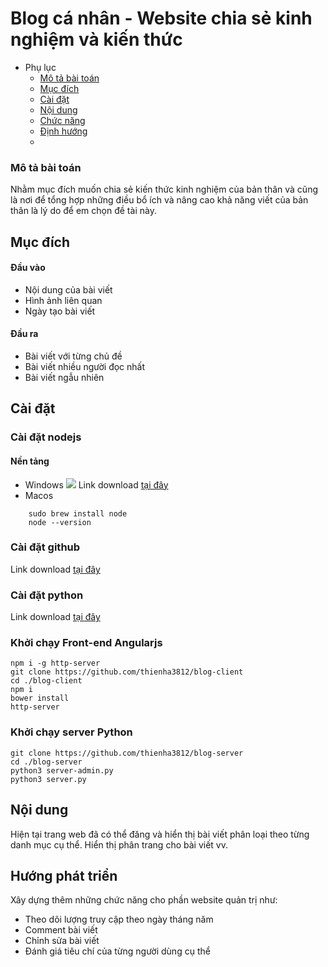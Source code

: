 # Blog cá nhân - Website chia sẻ kinh nghiệm và kiến thức

- Phụ lục
	- [Mô tả bài toán](#mô-tả-bài-toán)
	- [ Mục đích](#mục-đích)
	- [Cài đặt](#cài-đặt)
	- [Nội dung](#nội-dung)
	- [Chức năng]()
	- [Định hướng]()
	- 
### Mô tả bài toán
Nhằm mục đích muốn chia sẻ kiến thức kinh nghiệm của bản thân và cũng là nơi để tổng hợp những điều bổ ích và nâng cao khả năng viết của bản thân là lý do để em chọn đề tài này.
## Mục đích 
#### Đầu vào
- Nội dung của bài viết
- Hình ảnh liên quan
- Ngày tạo bài viết
#### Đầu ra
- Bài viết với từng chủ đề
- Bài viết nhiều người đọc nhất
- Bài viết ngẫu nhiên
## Cài đặt
### Cài đặt nodejs
#### Nền tảng
* Windows
![](https://phoenixnap.com/kb/wp-content/uploads/2019/06/donwload-nodejs-installer-windows-1.png)
Link download [tại đây](https://nodejs.org/en/download/)
* Macos 
```
	sudo brew install node
	node --version
```
### Cài đặt github
 Link download [tại đây](https://desktop.github.com/)
 ### Cài đặt python
 Link download [tại đây](https://www.python.org/downloads/)
### Khởi chạy Front-end Angularjs
	npm i -g http-server
	git clone https://github.com/thienha3812/blog-client
	cd ./blog-client
	npm i 
	bower install
	http-server
### Khởi chạy server Python
	git clone https://github.com/thienha3812/blog-server
	cd ./blog-server
	python3 server-admin.py
	python3 server.py
	
	

## Nội dung
Hiện tại trang web đã có thể đăng và hiển thị bài viết phân loại theo từng danh mục cụ thể. Hiển thị phân trang cho bài viết vv.
## Hướng phát triển
Xây dựng thêm những chức năng cho phần website quản trị như:
* Theo dõi lượng truy cập theo ngày tháng năm
* Comment bài viết
* Chỉnh sửa bài viết
* Đánh giá tiêu chí của từng người dùng cụ thể 

